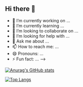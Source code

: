 ## Hi there 👋


- 🔭 I’m currently working on ...
- 🌱 I’m currently learning ...
- 👯 I’m looking to collaborate on ...
- 🤔 I’m looking for help with ...
- 💬 Ask me about ...
- 📫 How to reach me: ...
- 😄 Pronouns: ...
- ⚡ Fun fact: ...
-->



[![Anurag's GitHub stats](https://github-readme-stats.vercel.app/api?username=MATHEUS&theme=radical&show_icons=true)]([(https://github.com/MatheusS18?tab=repositories&theme=dark)])

[![Top Langs](https://github-readme-stats.vercel.app/api/top-langs/?username=matheuss18&layout=compact&theme=radical)](https://github.com/MatheusS18?tab=repositories)
